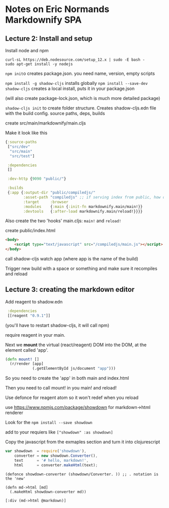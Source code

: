 # Notes on Eric Normands Markdownify SPA

## Lecture 2: Install and setup
Install node and npm
```
curl-sL https://deb.nodesource.com/setup_12.x | sudo -E bash -
sudo apt-get install -y nodejs
```

`npm init`o
creates package.json. you need name, version, empty scripts

`npm install -g shadow-cljs` installs globally
`npm install --save-dev shadow-cljs` creates a local install, puts it in your package.json

(will also create package-lock.json, which is much more detailed package)

`shadow-cljs init` to create folder structure. Creates shadow-cljs.edn file with the build config. source paths, deps, builds

create src/main/markdownify/main.cljs

Make it look like this

```clojure
{:source-paths
 ["src/dev"
  "src/main"
  "src/test"]

 :dependencies
 []

 :dev-http {9090 "public/"}

 :builds
 {:app {:output-dir "public/compiledjs/"
        :asset-path "compiledjs" ;; if serving index from public, how do you get to main?
        :target     :browser
        :modules    {:main {:init-fn markdownify.main/main!}}
        :devtools   {:after-load markdownify.main/reload!}}}}
```

Also create the two 'hooks' main.cljs: `main!` and `reload!`

create public/index.html

```html
<body>
    <script type="text/javascript" src="/compiledjs/main.js"></script>
</body>
```

call shadow-cljs watch app (where app is the name of the build)

Trigger new build with a space or something and make sure it recompiles and reload

## Lecture 3: creating the markdown editor

Add reagent to shadow.edn

```clojure
 :dependencies
 [[reagent "0.9.1"]]
```
(you'll have to restart shadow-cljs, it will call npm)

require reagent in your main.

Next we **mount** the virtual (react/reagent) DOM into the DOM, at the element called 'app'.

```clojure
(defn mount! []
  (r/render [app]
            (.getElementById js/document "app")))
```

So you need to create the 'app' in both main and index.html

Then you need to call mount! in you main! and reload!

Use defonce for reagent atom so it won't redef when you reload

use https://www.npmjs.com/package/showdown for markdown->html renderer

Look for the `npm install --save showdown`

add to your requiers like `["showdown" :as showdown]`

Copy the javascript from the exmaples section and turn it into clojurescript

```javascript
var showdown  = require('showdown'),
    converter = new showdown.Converter(),
    text      = '# hello, markdown!',
    html      = converter.makeHtml(text);
```

```clojurescript
(defonce showdown-converter (showdown/Converter. )) ;; . notation is the 'new'

(defn md->html [md]
  (.makeHtml showdown-converter md))
  
[:div (md->html @markdown)]
```
